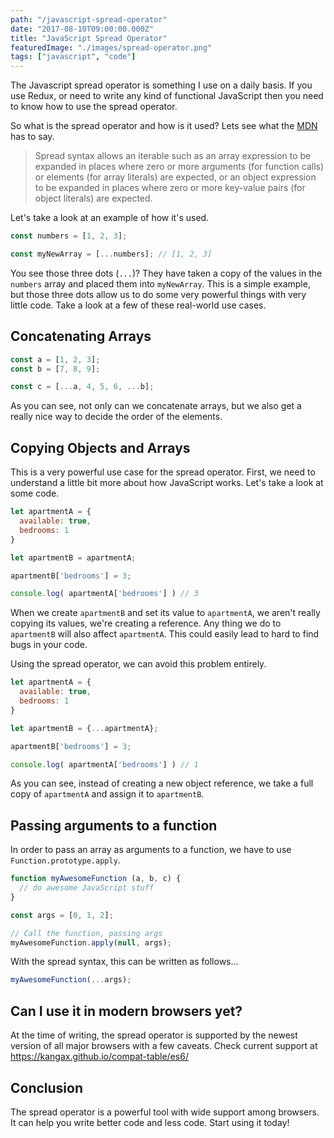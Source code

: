 ```yaml
---
path: "/javascript-spread-operator"
date: "2017-08-10T09:00:00.000Z"
title: "JavaScript Spread Operator"
featuredImage: "./images/spread-operator.png"
tags: ["javascript", "code"]
---
```


The Javascript spread operator is something I use on a daily basis. If you use Redux, or need to write any kind of functional JavaScript then you need to know how to use the spread operator.

So what is the spread operator and how is it used? Lets see what the [MDN](https://developer.mozilla.org/en/docs/Web/JavaScript/Reference/Operators/Spread_operator) has to say.

> Spread syntax allows an iterable such as an array expression to be expanded in places where zero or more arguments (for function calls) or elements (for array literals) are expected, or an object expression to be expanded in places where zero or more key-value pairs (for object literals) are expected.

Let's take a look at an example of how it's used.

```javascript
const numbers = [1, 2, 3];

const myNewArray = [...numbers]; // [1, 2, 3]
```

You see those three dots (`...`)? They have taken a copy of the values in the `numbers` array and placed them into `myNewArray`. This is a simple example, but those three dots allow us to do some very powerful things with very little code. Take a look at a few of these real-world use cases.

## Concatenating Arrays

```javascript
const a = [1, 2, 3];
const b = [7, 8, 9];

const c = [...a, 4, 5, 6, ...b];
```

As you can see, not only can we concatenate arrays, but we also get a really nice way to decide the order of the elements.

## Copying Objects and Arrays

This is a very powerful use case for the spread operator. First, we need to understand a little bit more about how JavaScript works. Let's take a look at some code.

```javascript
let apartmentA = {
  available: true,
  bedrooms: 1
}

let apartmentB = apartmentA;

apartmentB['bedrooms'] = 3;

console.log( apartmentA['bedrooms'] ) // 3
```

When we create `apartmentB` and set its value to `apartmentA`, we aren't really copying its values, we're creating a reference. Any thing we do to `apartmentB` will also affect `apartmentA`. This could easily lead to hard to find bugs in your code.

Using the spread operator, we can avoid this problem entirely.

```javascript
let apartmentA = {
  available: true,
  bedrooms: 1
}

let apartmentB = {...apartmentA};

apartmentB['bedrooms'] = 3;

console.log( apartmentA['bedrooms'] ) // 1
```

As you can see, instead of creating a new object reference, we take a full copy of `apartmentA` and assign it to `apartmentB`.

## Passing arguments to a function

In order to pass an array as arguments to a function, we have to use `Function.prototype.apply`.

```javascript
function myAwesomeFunction (a, b, c) {
  // do awesome JavaScript stuff
}

const args = [0, 1, 2];

// Call the function, passing args
myAwesomeFunction.apply(null, args);
```

With the spread syntax, this can be written as follows...

```javascript
myAwesomeFunction(...args);
```

## Can I use it in modern browsers yet?
At the time of writing, the spread operator is supported by the newest version of all major browsers with a few caveats. Check current support at https://kangax.github.io/compat-table/es6/

## Conclusion
The spread operator is a powerful tool with wide support among browsers. It can help you write better code and less code. Start using it today!
